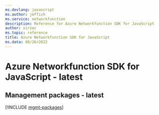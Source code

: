 ```yaml
---
ms.devlang: javascript
ms.author: jeffish
ms.service: networkfunction
description: Reference for Azure Networkfunction SDK for JavaScript
author: xirzec
ms.topic: reference
title: Azure Networkfunction SDK for JavaScript
ms.data: 08/26/2022
---
```

# Azure Networkfunction SDK for JavaScript - latest

## Management packages - latest
[!INCLUDE [mgmt-packages](networkfunction-mgmt-index.md)]